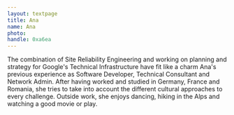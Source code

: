 ```yaml
---
layout: textpage
title: Ana
name: Ana
photo: 
handle: 0xa6ea
---
```


The combination of Site Reliability Engineering and working on planning and strategy for Google's Technical Infrastructure have fit like a charm Ana's previous experience as Software Developer, Technical Consultant and Network Admin.
After having worked and studied in Germany, France and Romania, she tries to take into account the different cultural approaches to every challenge.
Outside work, she enjoys dancing, hiking in the Alps and watching a good movie or play.
